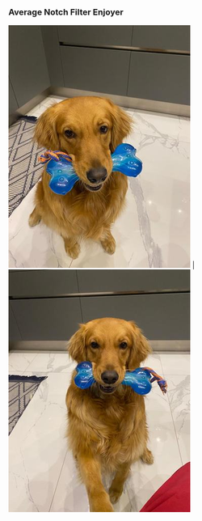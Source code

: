 ### Average Notch Filter Enjoyer

![A photo of my dog: Rey](/rsc/rey.jpeg) | ![Another photo of my dog: Rey](/rsc/rey2.jpeg)